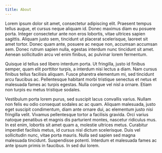```yaml
---
title: About
---
```


Lorem ipsum dolor sit amet, consectetur adipiscing elit. Praesent tempus tellus augue, et cursus neque aliquam id.
Donec maximus diam eu posuere porta. Integer consectetur ante non eros lobortis, vitae ultrices sapien sagittis.
Aliquam justo sem, tincidunt ut placerat scelerisque, laoreet sit amet tortor. Donec quam ante, posuere ac neque
non, accumsan accumsan sem. Donec rutrum sapien nulla, egestas interdum nunc tincidunt sit amet. Aenean
sollicitudin arcu vel enim finibus, ac pulvinar lorem fermentum.

Quisque id tellus sed libero interdum porta. Ut fringilla, justo id finibus semper, quam elit porttitor turpis, a
interdum nisi lectus a diam. Nam cursus finibus tellus facilisis aliquam. Fusce pharetra elementum mi, sed
tincidunt arcu faucibus ac. Pellentesque habitant morbi tristique senectus et netus et malesuada fames ac turpis
egestas. Nulla congue vel nisl a ornare. Etiam non turpis eu metus tristique sodales.

Vestibulum porta lorem purus, sed suscipit lacus convallis varius. Nullam non felis eu odio consequat sodales ac
ac quam. Aliquam malesuada, justo eget suscipit condimentum, diam ante ornare dui, ac elementum justo nisi
fringilla velit. Vivamus pellentesque tortor a facilisis gravida. Orci varius natoque penatibus et magnis dis
parturient montes, nascetur ridiculus mus. In est enim, lobortis sit amet quam a, molestie ultrices metus.
Curabitur imperdiet facilisis metus, id cursus nisl dictum scelerisque. Duis vel sollicitudin nunc, vitae porta
mauris. Nulla sed sapien sed magna malesuada tincidunt. Suspendisse potenti. Interdum et malesuada fames ac ante
ipsum primis in faucibus. In sed dui lorem.
